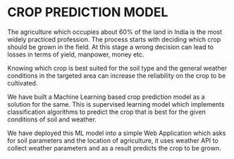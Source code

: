 # CROP PREDICTION MODEL

The agriculture which occupies about 60% of the land in India is the most widely practiced profession. The process starts with deciding which crop should be grown in the field. At this stage a wrong decision can lead to losses in terms of yield, manpower, money etc. 

Knowing which crop is best suited for the soil type and the general weather conditions in the targeted area can increase the reliability on the crop to be cultivated. 

We have built a Machine Learning based crop prediction model as a solution for the same. This is supervised learning model which implements classification algorithms to predict the crop that is best for the given conditions of soil and weather. 

We have deployed this ML model into a simple Web Application which asks for soil parameters and the location of agriculture, it uses weather API to collect weather parameters and as a result predicts the crop to be grown.   
